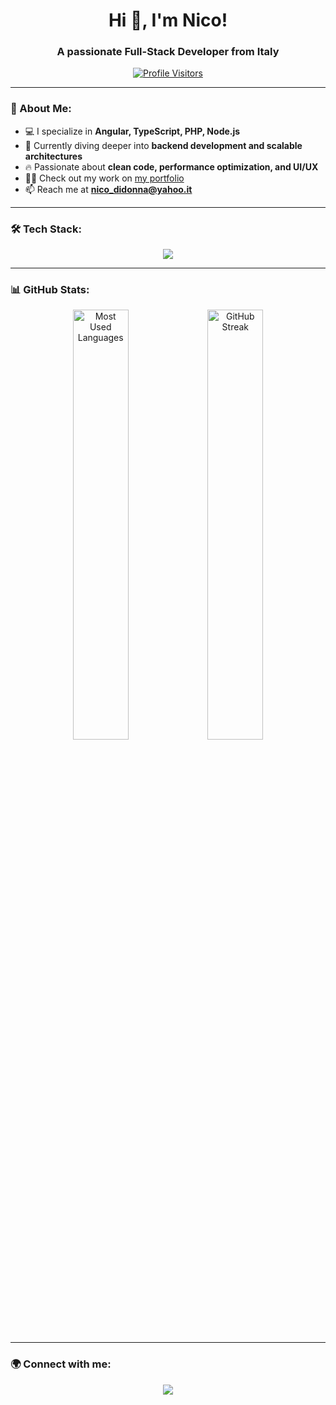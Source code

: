 <h1 align="center">Hi 👋, I'm Nico!</h1>
<h3 align="center">A passionate Full-Stack Developer from Italy</h3>

<p align="center">
  <a href="https://visitcount.itsvg.in">
    <img src="https://visitcount.itsvg.in/api?id=nicodidonna&icon=0&color=0" alt="Profile Visitors" />
  </a>
</p>

---

### 🚀 About Me:
- 💻 I specialize in **Angular, TypeScript, PHP, Node.js**
- 🌱 Currently diving deeper into **backend development and scalable architectures**
- 🔥 Passionate about **clean code, performance optimization, and UI/UX**
- 👨‍💻 Check out my work on [my portfolio](https://nicodidonna-webdeveloper.web.app/)
- 📫 Reach me at **nico_didonna@yahoo.it**

---

### 🛠️ Tech Stack:
<p align="center">
  <a>
    <img src="https://skillicons.dev/icons?i=angular,typescript,php,nodejs,express,mysql,firebase,html,css,js,bootstrap,git,github,gitlab,vscode,npm,postman,ps,stackoverflow&perline=6" />
  </a>
</p>

---

### 📊 GitHub Stats:
<p align="center">
  <img src="https://github-readme-stats.vercel.app/api/top-langs/?username=nicodidonna&theme=radical&hide_border=false&include_all_commits=true&count_private=true&layout=compact" alt="Most Used Languages" width="42%" />
  <img src="https://github-readme-streak-stats.herokuapp.com/?user=nicodidonna&theme=radical&hide_border=false" alt="GitHub Streak" width="42%" />
</p>

---

### 🌍 Connect with me:
<p align="center">
  <a href="https://linkedin.com/in/nico-didonna" target="_blank">
    <img src="https://skillicons.dev/icons?i=linkedin" />
  </a>
</p>
